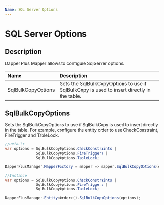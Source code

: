 ```yaml
---
Name: SQL Server Options
---
```


# SQL Server Options

## Description

Dapper Plus Mapper allows to configure SqlServer options.

| Name	   | Description |
| :--------| :-----------|
|SqlBulkCopyOptions	|Sets the SqlBulkCopyOptions to use if SqlBulkCopy is used to insert directly in the table.|

## SqlBulkCopyOptions

Sets the SqlBulkCopyOptions to use if SqlBulkCopy is used to insert directly in the table. For example, configure the entity order to use CheckConstraint, FireTrigger and TableLock.


```csharp
//Default
var options = SqlBulkCopyOptions.CheckConstraints |
              SqlBulkCopyOptions.FireTriggers |
              SqlBulkCopyOptions.TableLock;

DapperPlusManager.MapperFactory = mapper => mapper.SqlBulkCopyOptions(options);

//Instance
var options = SqlBulkCopyOptions.CheckConstraints |
              SqlBulkCopyOptions.FireTriggers |
              SqlBulkCopyOptions.TableLock;

DapperPlusManager.Entity<Order>().SqlBulkCopyOptions(options);
```
